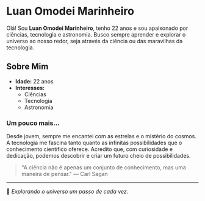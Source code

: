 # Luan Omodei Marinheiro

Olá! Sou **Luan Omodei Marinheiro**, tenho 22 anos e sou apaixonado por ciências, tecnologia e astronomia. Busco sempre aprender e explorar o universo ao nosso redor, seja através da ciência ou das maravilhas da tecnologia.

## Sobre Mim
- **Idade:** 22 anos
- **Interesses:**
  - Ciências
  - Tecnologia
  - Astronomia
    
### Um pouco mais...

Desde jovem, sempre me encantei com as estrelas e o mistério do cosmos. A tecnologia me fascina tanto quanto as infinitas possibilidades que o conhecimento científico oferece. Acredito que, com curiosidade e dedicação, podemos descobrir e criar um futuro cheio de possibilidades.

> "A ciência não é apenas um conjunto de conhecimento, mas uma maneira de pensar." — Carl Sagan

---

🌌 *Explorando o universo um passo de cada vez.*
